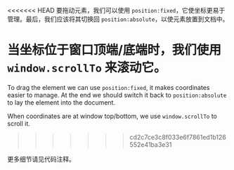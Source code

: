 <<<<<<< HEAD
要拖动元素，我们可以使用 `position:fixed`，它使坐标更易于管理。最后，我们应该将其切换回 `position:absolute`，以使元素放置到文档中。

当坐标位于窗口顶端/底端时，我们使用 `window.scrollTo` 来滚动它。
=======
To drag the element we can use `position:fixed`, it makes coordinates easier to manage. At the end we should switch it back to `position:absolute` to lay the element into the document.

When coordinates are at window top/bottom, we use `window.scrollTo` to scroll it.
>>>>>>> cd2c7ce3c8f033e6f7861ed1b126552e41ba3e31

更多细节请见代码注释。
